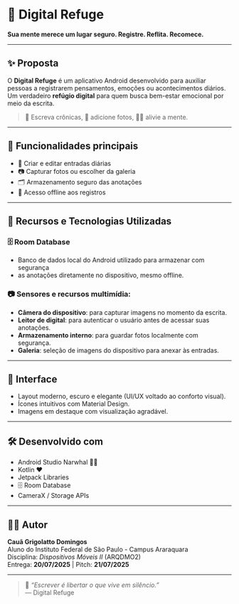 # 🌿 Digital Refuge

**Sua mente merece um lugar seguro. Registre. Reflita. Recomece.**

---

## ✨ Proposta

O **Digital Refuge** é um aplicativo Android desenvolvido para auxiliar pessoas a 
registrarem pensamentos, emoções ou acontecimentos diários. Um verdadeiro **refúgio digital** 
para quem busca bem-estar emocional por meio da escrita.

> 📓 Escreva crônicas, 📸 adicione fotos, 🧘‍♀️ alivie a mente.

---

## 📲 Funcionalidades principais

- 📝 Criar e editar entradas diárias
- 📷 Capturar fotos ou escolher da galeria
- 🗂 Armazenamento seguro das anotações
- 🔐 Acesso offline aos registros

---

## 🔧 Recursos e Tecnologias Utilizadas

### 🗄️ Room Database
- Banco de dados local do Android utilizado para armazenar com segurança
- as anotações diretamente no dispositivo, mesmo offline.

### 📷 Sensores e recursos multimídia:
- **Câmera do dispositivo**: para capturar imagens no momento da escrita.
- **Leitor de digital**: para autenticar o usuário antes de acessar suas anotações.
- **Armazenamento interno**: para guardar fotos localmente com segurança.
- **Galeria**: seleção de imagens do dispositivo para anexar às entradas.

---

## 🎨 Interface

- Layout moderno, escuro e elegante (UI/UX voltado ao conforto visual).
- Ícones intuitivos com Material Design.
- Imagens em destaque com visualização agradável.

---

## 🛠️ Desenvolvido com

- Android Studio Narwhal 🦄🐋
- Kotlin ❤️
- Jetpack Libraries
- 🗄️ Room Database
- CameraX / Storage APIs

---

## 👨‍💻 Autor

**Cauã Grigolatto Domingos**  
Aluno do Instituto Federal de São Paulo - Campus Araraquara  
Disciplina: *Dispositivos Móveis II* (ARQDMO2)  
Entrega: **20/07/2025** | Pitch: **21/07/2025**

---

> 🌱 *“Escrever é libertar o que vive em silêncio.”*  
> — Digital Refuge
